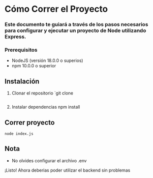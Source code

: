 # Cómo Correr el Proyecto

### Este documento te guiará a través de los pasos necesarios para configurar y ejecutar un proyecto de Node utilizando Express.
### Prerequisitos
- NodeJS (versión 18.0.0 o superios)
- npm 10.0.0 o superior

## Instalación
1. Clonar el repositorio
    `git clone <URL-del-repositorio>
    ```cd <nombre-del-repositorio>

2. Instalar dependencias
    npm install

## Correr proyecto
    node index.js

## Nota
- No olvides configurar el archivo .env

¡Listo! Ahora deberias poder utilizar el backend sin problemas